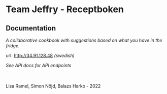 # Team Jeffry - Receptboken

## Documentation
*A collaborative cookbook with suggestions based on what you have in the fridge.*

url: http://34.91.128.48 *(swedish)*

*See API docs for API endpoints*

<br>
<br>
Lisa Ramel, Simon Nöjd, Balazs Harko - 2022

